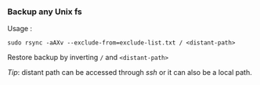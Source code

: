 ### Backup any Unix fs

Usage :

`sudo rsync -aAXv --exclude-from=exclude-list.txt / <distant-path>`

Restore backup by inverting `/` and `<distant-path>`

*Tip*: distant path can be accessed through *ssh* or it can also be a local path.
